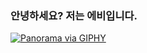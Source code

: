 ### 안녕하세요? 저는 에비입니다. 

[![Panorama via GIPHY](https://media.giphy.com/media/lsyMPD3kIuf4KYmF2I/giphy.gif)
](https://giphy.com/gifs/KPopSource-group-izone-panorama-lsyMPD3kIuf4KYmF2I)
